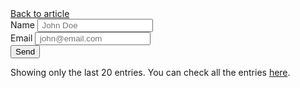 
<html lang="en"><head>
<meta charset="UTF-8">
<meta name="viewport" content="width=device-width, initial-scale=1.0, maximum-scale=1">
<title></title>
<meta name="description" content="">
<link rel="stylesheet" href="/demo/demo.css">
<style>
	  .demo-wrapper {
		  max-width: 80%;
		  margin: 5% auto;
	  }
  </style>
</head>
<body>
<div class="demo-container">
<a class="btn" href="/google-form-customize/">Back to article</a>





<script>
    var submitted = !1
</script>
<iframe id="hidden_iframe" name="hidden_iframe" onload="submitted&amp;&amp;(window.location=&quot;https://blog.webjeda.com/demo/google-form-customize/&quot;)" style="display:none" __idm_frm__="10737418261"></iframe>
<form action="https://docs.google.com/forms/d/e/1FAIpQLSdqGYth5-G2cP8SILJwjOcJ38vit-Rv8E9SXmtnJUu4ifMcGw/formResponse" method="post" onsubmit="submitted=!0" target="hidden_iframe">
<label>Name</label>
<input maxlength="18" name="entry.742532386" placeholder=" John Doe" required="">
<br>
<label>Email</label>
<input maxlength="18" name="entry.1558941179" placeholder=" john@email.com" required="" type="email">
<br>
<input type="submit" value="Send">
</form>
<p>Showing only the last 20 entries. You can check all the entries <a href="https://docs.google.com/spreadsheets/d/1FAIpQLSe9p6mxa1Z2cQhcyRbjLRBRsCfhF2cQ_c_1uz9/edit?usp=sharing" target="_blank">here</a>.
</p><div class="table">



</div>
</div>
<script src="//ajax.googleapis.com/ajax/libs/jquery/3.2.1/jquery.min.js"></script>
<script>
    function importGSS(t) {
        $.each(t.feed.entry.slice(-20), function() {
            $("table").addClass("flex-container").append("<tr><td>" + this.gsx$name.$t + "</td><td>" + this.gsx$email.$t + "</td></tr>")
        }), $("table").addClass("flex-container").append("<tr><th>Name</th><th>Email</th></tr>")
    }
</script>
<script src="https://spreadsheets.google.com/feeds/list/1_vt8il8LpxEi8_DmX0yxxRambpw700cdMC2yMIGWqbk/1/public/values?alt=json-in-script&amp;callback=importGSS" async=""></script>


</body></html>
